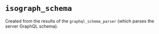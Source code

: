 # `isograph_schema`

Created from the results of the `graphql_schema_parser` (which parses the server GraphQL schema).
